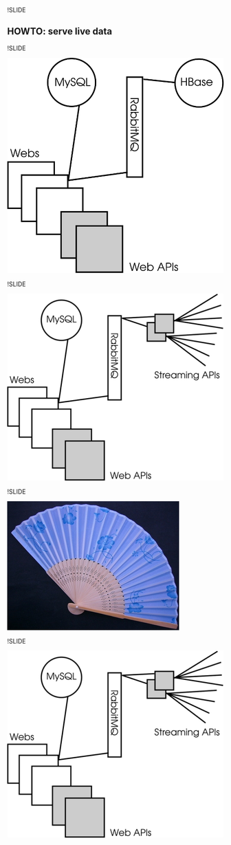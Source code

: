 !SLIDE

HOWTO: serve live data
----------------------

!SLIDE

![before](/img/before.svg)

!SLIDE

![after](/img/after.svg)

!SLIDE

![fan](/img/fan.jpg)

!SLIDE

![after](/img/after.svg)
